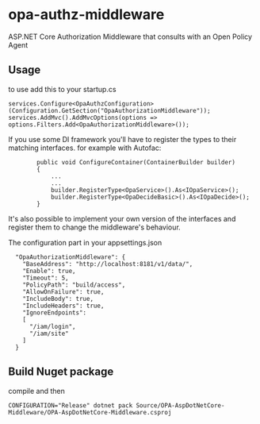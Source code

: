 # opa-authz-middleware
ASP.NET Core Authorization Middleware that consults with an Open Policy Agent

## Usage

to use add this to your startup.cs
```
services.Configure<OpaAuthzConfiguration>(Configuration.GetSection("OpaAuthorizationMiddleware"));
services.AddMvc().AddMvcOptions(options => options.Filters.Add<OpaAuthorizationMiddleware>());
```

If you use some DI framework you'll have to register the types to their matching interfaces.
for example with Autofac:
```
        public void ConfigureContainer(ContainerBuilder builder)
        {
            ...
            ...
            builder.RegisterType<OpaService>().As<IOpaService>();
            builder.RegisterType<OpaDecideBasic>().As<IOpaDecide>();
        }
```
It's also possible to implement your own version of the interfaces and register them to change the middleware's behaviour.

The configuration part in your appsettings.json
```
  "OpaAuthorizationMiddleware": {
    "BaseAddress": "http://localhost:8181/v1/data/",
    "Enable": true,
    "Timeout": 5,
    "PolicyPath": "build/access",
    "AllowOnFailure": true,
    "IncludeBody": true,
    "IncludeHeaders": true,
    "IgnoreEndpoints":
    [
      "/iam/login",
      "/iam/site"
    ]
  }
```

## Build Nuget package
compile and then
```
CONFIGURATION="Release" dotnet pack Source/OPA-AspDotNetCore-Middleware/OPA-AspDotNetCore-Middleware.csproj
```
